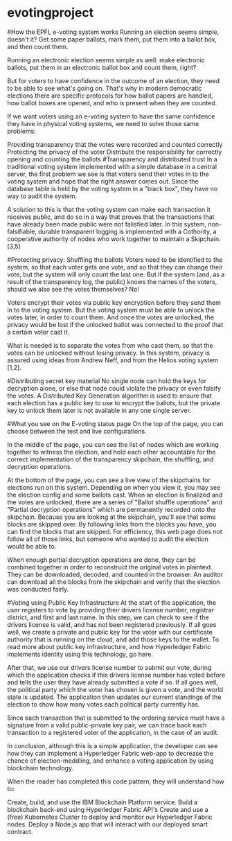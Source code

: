 # evotingproject

#How the EPFL e-voting system works
Running an election seems simple, doesn't it? Get some paper ballots, mark them, put them into a ballot box, and then count them.

Running an electronic election seems simple as well: make electronic ballots, put them in an electronic ballot box and count them, right?

But for voters to have confidence in the outcome of an election, they need to be able to see what's going on. That's why in modern democratic 
elections there are specific protocols for how ballot papers are handled, how ballot boxes are opened, and who is present when they are counted.

If we want voters using an e-voting system to have the same confidence they have in physical voting systems, we need to solve those same problems:

Providing transparency that the votes were recorded and counted correctly
Protecting the privacy of the voter
Distribute the responsibility for correctly opening and counting the ballots
#Transparency and distributed trust
In a traditional voting system implemented with a simple database in a central server, the first problem we see is that voters send their votes in to the voting 
system and hope that the right answer comes out. Since the database table is held by the voting system in a "black box", they have no way to audit the system.

A solution to this is that the voting system can make each transaction it receives public, and do so in a way that proves that the transactions that have already 
been made public were not falisfied later. In this system, non-falsifiable, durable transparent logging is implemented with a Cothority, a cooperative authority of 
nodes who work together to maintain a Skipchain. [3,5]

#Protecting privacy: Shuffling the ballots
Voters need to be identified to the system, so that each voter gets one vote, and so that they can change their vote, but the system will only count the last one.
But if the system (and, as a result of the transparency log, the public) knows the names of the voters, should we also see the votes themselves? No!

Voters encrypt their votes via public key encryption before they send them in to the voting system. But the voting system must be able to unlock the votes later,
in order to count them. And once the votes are unlocked, the privacy would be lost if the unlocked ballot was connected to the proof that a certain voter cast it.

What is needed is to separate the votes from who cast them, so that the votes can be unlocked without losing privacy. In this system, privacy is assured using ideas
from Andrew Neff, and from the Helios voting system [1,2].

#Distributing secret key material
No single node can hold the keys for decryption alone, or else that node could violate the privacy or even falsify the votes. A Distributed Key Generation algorithm 
is used to ensure that each election has a public key to use to encrypt the ballots, but the private key to unlock them later is not available in any one single server. 

#What you see on the E-voting status page
On the top of the page, you can choose between the test and live configurations.

In the middle of the page, you can see the list of nodes which are working together to witness the election, and hold each other accountable for the correct implementation
of the transparency skipchain, the shuffling, and decryption operations.

At the bottom of the page, you can see a live view of the skipchains for elections run on this system. Depending on when you view it, you may see the election config and
some ballots cast. When an election is finalized and the votes are unlocked, there are a series of "Ballot shuffle operations"
and "Partial decryption operations" which are permanently recorded onto the skipchain. Because you are looking at the skipchain, you'll see that some blocks are skipped over. 
By following links from the blocks you have, you can find the blocks that are skipped. For efficiency, this web page does not follow all of those links, but someone who wanted 
to audit the election would be able to.

When enough partial decryption operations are done, they can be combined together in order to reconstruct the original votes in plaintext. They can be downloaded, decoded, and 
counted in the browser. An auditor can download all the blocks from the skipchain and verify that the election was conducted fairly.

#Voting using Public Key Infrastructure
At the start of the application, the user registers to vote by providing their drivers license number, registrar district, and first and last name. In this step, we can check 
to see if the drivers license is valid, and has not been registered previously. If all goes well, we create a private and public key for the voter with our certificate authority
that is running on the cloud, and add those keys to the wallet. To read more about public key infrastructure, and how Hyperledger Fabric implements identity using this technology, go here.

After that, we use our drivers license number to submit our vote, during which the application checks if this drivers license number has voted before and tells the user they have 
already submitted a vote if so. If all goes well, the political party which the voter has chosen is given a vote, and the world state is updated. The application then updates our current
standings of the election to show how many votes each political party currently has.

Since each transaction that is submitted to the ordering service must have a signature from a valid public-private key pair, we can trace back each transaction to a registered voter of the
application, in the case of an audit.

In conclusion, although this is a simple application, the developer can see how they can implement a Hyperledger Fabric web-app to decrease the chance of election-meddling, and enhance a 
voting application by using blockchain technology.

When the reader has completed this code pattern, they will understand how to:

Create, build, and use the IBM Blockchain Platform service.
Build a blockchain back-end using Hyperledger Fabric API's
Create and use a (free) Kubernetes Cluster to deploy and monitor our Hyperledger Fabric nodes.
Deploy a Node.js app that will interact with our deployed smart contract.

